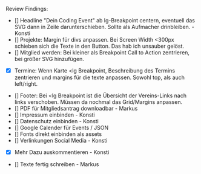 Review Findings:

- [] Headline "Dein Coding Event" ab lg-Breakpoint centern, eventuell das SVG dann in Zeile darunterschieben. Sollte als Aufmacher drinbleiben. - Konsti
- [] Projekte: Margin für divs anpassen. Bei Screen Width <300px schieben sich die Texte in den Button. Das hab ich unsauber gelöst.
- [] Mitglied werden: Bei kleiner als Breakpoint Call to Action zentrieren, bei größer SVG hinzufügen.
- [x] Termine: Wenn Karte <lg Breakpoint, Beschreibung des Termins zentrieren und margins für die texte anpassen. Sowohl top, als auch left/right.
- [] Footer: Bei <lg Breakpoint ist die Übersicht der Vereins-Links nach links verschoben. Müssen da nochmal das Grid/Margins anpassen.
- [] PDF für Mitgliedsantrag downloadbar - Markus
- [] Impressum einbinden - Konsti
- [] Datenschutz einbinden - Konsti
- [] Google Calender für Events / JSON
- [] Fonts direkt einbinden als assets
- [] Verlinkungen Social Media - Konsti
- [x] Mehr Dazu auskommentieren - Konsti
- [] Texte fertig schreiben - Markus
